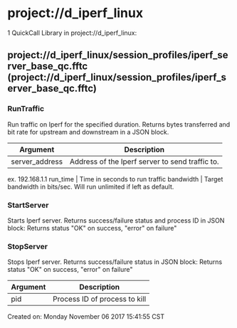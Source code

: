# project://d_iperf_linux
1 QuickCall Library in project://d_iperf_linux:
## project://d_iperf_linux/session_profiles/iperf_server_base_qc.fftc (project://d_iperf_linux/session_profiles/iperf_server_base_qc.fftc)

### RunTraffic
Run traffic on Iperf for the specified duration. Returns bytes transferred and bit rate for upstream and downstream in a JSON block. 

Argument | Description
------------ | -------------
server_address | Address of the Iperf server to send traffic to. 
ex. 192.168.1.1
run_time | Time in seconds to run traffic
bandwidth | Target bandwidth in bits/sec. Will run unlimited if left as default. 
### StartServer
Starts Iperf server. Returns success/failure status and process ID in JSON block:
Returns status "OK" on success, "error" on failure"
### StopServer
Stops Iperf server. Returns success/failure status in JSON block:
Returns status "OK" on success, "error" on failure"

Argument | Description
------------ | -------------
pid | Process ID of process to kill
Created on: Monday November 06 2017 15:41:55 CST
